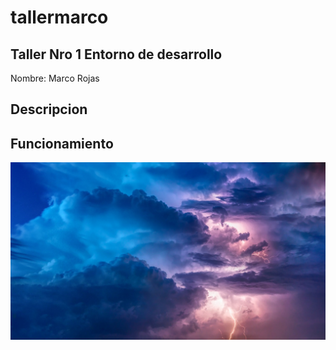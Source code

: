 # tallermarco
## Taller Nro 1 Entorno de desarrollo
Nombre: Marco Rojas


## Descripcion
## Funcionamiento


![](img/thunderstorm-gd0d93f437_1280.jpg)
